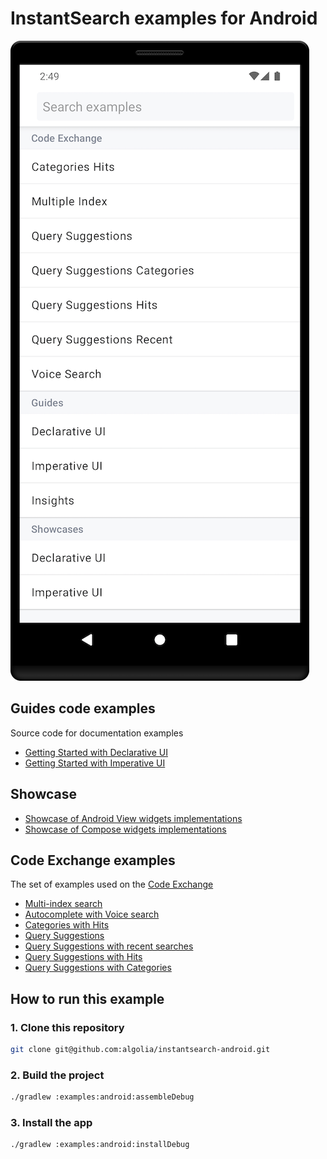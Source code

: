 # InstantSearch examples for Android

![InstantSearch Examples for Android](/docs/img/examples/android.png)

## Guides code examples

Source code for documentation examples

- [Getting Started with Declarative UI][Compose Guide]
- [Getting Started with Imperative UI][Android View Guide]

## Showcase

- [Showcase of Android View widgets implementations][Android View Showcase] 
- [Showcase of Compose widgets implementations][Compose Showcase]

## Code Exchange examples

The set of examples used on the [Code Exchange](https://www.algolia.com/developers/code-exchange/)

- [Multi-index search][Codex Multi-index]
- [Autocomplete with Voice search][Codex Voice]
- [Categories with Hits][Codex Categories with Hits]
- [Query Suggestions][Codex Query Suggestion]
- [Query Suggestions with recent searches][Codex Query Suggestion recent]
- [Query Suggestions with Hits][Codex Query Suggestion hits]
- [Query Suggestions with Categories][Codex Query Suggestion categories]

## How to run this example

### 1. Clone this repository

```sh
git clone git@github.com:algolia/instantsearch-android.git
```

### 2. Build the project

```sh
./gradlew :examples:android:assembleDebug
```

### 3. Install the app

```sh
./gradlew :examples:android:installDebug
```


[Android View Guide]: /examples/android/src/main/kotlin/com/algolia/instantsearch/examples/android/guides/gettingstarted
[Compose Guide]: /examples/android/src/main/kotlin/com/algolia/instantsearch/examples/android/guides/compose
[Android View Showcase]: /examples/android/src/main/kotlin/com/algolia/instantsearch/examples/android/showcase/androidview
[Compose Showcase]: /examples/android/src/main/kotlin/com/algolia/instantsearch/examples/android/showcase/compose
[Codex Multi-index]: /examples/android/src/main/kotlin/com/algolia/instantsearch/examples/android/codex/multipleindex
[Codex Categories with Hits]: /examples/android/src/main/kotlin/com/algolia/instantsearch/examples/android/codex/categorieshits 
[Codex Voice]: /examples/android/src/main/kotlin/com/algolia/instantsearch/examples/android/codex/voice
[Codex Query Suggestion]: /examples/android/src/main/kotlin/com/algolia/instantsearch/examples/android/codex/suggestions/query
[Codex Query Suggestion recent]: /examples/android/src/main/kotlin/com/algolia/instantsearch/examples/android/codex/suggestions/recent
[Codex Query Suggestion hits]: /examples/android/src/main/kotlin/com/algolia/instantsearch/examples/android/codex/suggestions/hits
[Codex Query Suggestion categories]: /examples/android/src/main/kotlin/com/algolia/instantsearch/examples/android/codex/suggestions/categories
